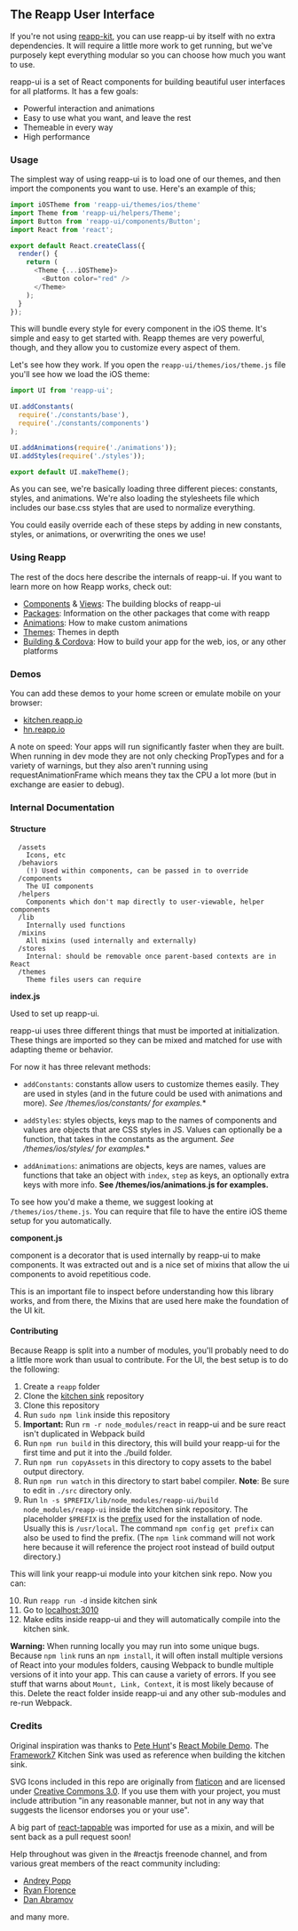 ## The Reapp User Interface

If you're not using [reapp-kit](https://github.com/reapp/reapp-kit), you can
use reapp-ui by itself with no extra dependencies. It will require a little
more work to get running, but we've purposely kept everything modular so you
can choose how much you want to use.

reapp-ui is a set of React components for building beautiful user interfaces
for all platforms. It has a few goals:

- Powerful interaction and animations
- Easy to use what you want, and leave the rest
- Themeable in every way
- High performance

### Usage

The simplest way of using reapp-ui is to load one of our themes, and
then import the components you want to use. Here's an example of this;

```js
import iOSTheme from 'reapp-ui/themes/ios/theme'
import Theme from 'reapp-ui/helpers/Theme';
import Button from 'reapp-ui/components/Button';
import React from 'react';

export default React.createClass({
  render() {
    return (
      <Theme {...iOSTheme}>
        <Button color="red" />
      </Theme>
    );
  }
});
```

This will bundle every style for every component in the iOS theme. It's
simple and easy to get started with. Reapp themes are very powerful, though,
and they allow you to customize every aspect of them.

Let's see how they work. If you open the `reapp-ui/themes/ios/theme.js` file
you'll see how we load the iOS theme:

```js
import UI from 'reapp-ui';

UI.addConstants(
  require('./constants/base'),
  require('./constants/components')
);

UI.addAnimations(require('./animations'));
UI.addStyles(require('./styles'));

export default UI.makeTheme();
```

As you can see, we're basically loading three different pieces: constants,
styles, and animations. We're also loading the stylesheets file which
includes our base.css styles that are used to normalize everything.

You could easily override each of these steps by adding in new constants,
styles, or animations, or overwriting the ones we use!

### Using Reapp

The rest of the docs here describe the internals of reapp-ui. If you want to learn
more on how Reapp works, check out:

- [Components](http://reapp.io/components.html) & [Views](http://reapp.io/views.html): The building blocks of reapp-ui
- [Packages](http://reapp.io/packages.html): Information on the other packages that come with reapp
- [Animations](http://reapp.io/docs-animations.html): How to make custom animations
- [Themes](http://reapp.io/docs-themes.html): Themes in depth
- [Building & Cordova](http://reapp.io/docs-builds.html): How to build your app for the web, ios, or any other platforms


### Demos

You can add these demos to your home screen or emulate mobile on your browser:

- [kitchen.reapp.io](http://kitchen.reapp.io)
- [hn.reapp.io](http://hn.reapp.io)

A note on speed: Your apps will run significantly faster when they are built. When running in
dev mode they are not only checking PropTypes and for a variety of warnings, but they also
aren't running using requestAnimationFrame which means they tax the CPU a lot more (but in exchange
are easier to debug).

### Internal Documentation

#### Structure

```
  /assets
    Icons, etc
  /behaviors
    (!) Used within components, can be passed in to override
  /components
    The UI components
  /helpers
    Components which don't map directly to user-viewable, helper components
  /lib
    Internally used functions
  /mixins
    All mixins (used internally and externally)
  /stores
    Internal: should be removable once parent-based contexts are in React
  /themes
    Theme files users can require
```

**index.js**

Used to set up reapp-ui.

reapp-ui uses three different things that must be imported at initialization. These
things are imported so they can be mixed and matched for use with adapting
theme or behavior.

For now it has three relevant methods:

- `addConstants`: constants allow users to customize themes easily. They are used
  in styles (and in the future could be used with animations and more).
  **See /themes/ios/constants/* for examples.**

- `addStyles`: styles objects, keys map to the names of components and values are
  objects that are CSS styles in JS. Values can optionally be a function, that takes
  in the constants as the argument.
  **See /themes/ios/styles/* for examples.**

- `addAnimations`: animations are objects, keys are names, values are functions that
  take an object with `index`, `step` as keys, an optionally extra keys with more info.
  **See /themes/ios/animations.js for examples.**

To see how you'd make a theme, we suggest looking at `/themes/ios/theme.js`. You
can require that file to have the entire iOS theme setup for you automatically.

**component.js**

component is a decorator that is used internally by reapp-ui to make components. It
was extracted out and is a nice set of mixins that allow the ui components to avoid
repetitious code.

This is an important file to inspect before understanding how this library works,
and from there, the Mixins that are used here make the foundation of the UI kit.

#### Contributing

Because Reapp is split into a number of modules, you'll probably need to do a little
more work than usual to contribute. For the UI, the best setup is to do the following:

1. Create a `reapp` folder
2. Clone the [kitchen sink](https://github.com/reapp/kitchen-sink) repository
3. Clone this repository
4. Run `sudo npm link` inside this repository
5. **Important:** Run `rm -r node_modules/react` in reapp-ui and be sure react isn't duplicated in Webpack build
6. Run `npm run build` in this directory, this will build your reapp-ui for the first time and put it into the ./build folder.
7. Run `npm run copyAssets` in this directory to copy assets to the babel output directory.
8. Run `npm run watch` in this directory to start babel compiler. **Note**: Be sure to edit in `./src` directory only.
9. Run `ln -s $PREFIX/lib/node_modules/reapp-ui/build node_modules/reapp-ui`
inside the kitchen sink repository. The placeholder `$PREFIX` is the
[prefix](https://docs.npmjs.com/files/folders#prefix-configuration)
used for the installation of node. Usually this is `/usr/local`. The command
`npm config get prefix` can also be used to find the prefix. (The `npm link`
command will not work here because it will reference the project root instead of
build output directory.)

This will link your reapp-ui module into your kitchen sink repo. Now you can:

10. Run `reapp run -d` inside kitchen sink
11. Go to [localhost:3010](http://localhost:3010)
12. Make edits inside reapp-ui and they will automatically compile into the kitchen sink.

**Warning:** When running locally you may run into some unique bugs. Because `npm link`
runs an `npm install`, it will often install multiple versions of React into your
modules folders, causing Webpack to bundle multiple versions of it into your app. This
can cause a variety of errors. If you see stuff that warns about `Mount, Link, Context`,
it is most likely because of this. Delete the react folder inside reapp-ui and any other
sub-modules and re-run Webpack.

### Credits

Original inspiration was thanks to [Pete Hunt](https://github.com/petehunt)'s [React Mobile Demo](http://petehunt.github.io/react-touch/).
The [Framework7](http://www.idangero.us/framework7/) Kitchen Sink was used as reference when building the kitchen sink.

SVG Icons included in this repo are originally from [flaticon](http://www.flaticon.com/packs/ios7-set-lined-1)
and are licensed under [Creative Commons 3.0](http://creativecommons.org/licenses/by/3.0/). If you use them with your project, you must
include attribution "in any reasonable manner, but not in any way that suggests the licensor endorses you or your use".

A big part of [react-tappable](https://github.com/JedWatson/react-tappable) was imported for use as a mixin, and will be sent
back as a pull request soon!

Help throughout was given in the #reactjs freenode channel, and from various great members
of the react community including:
 - [Andrey Popp](https://github.com/andreypopp)
 - [Ryan Florence](https://github.com/rpflorence)
 - [Dan Abramov](http://github.com/gaearon)

and many more.
